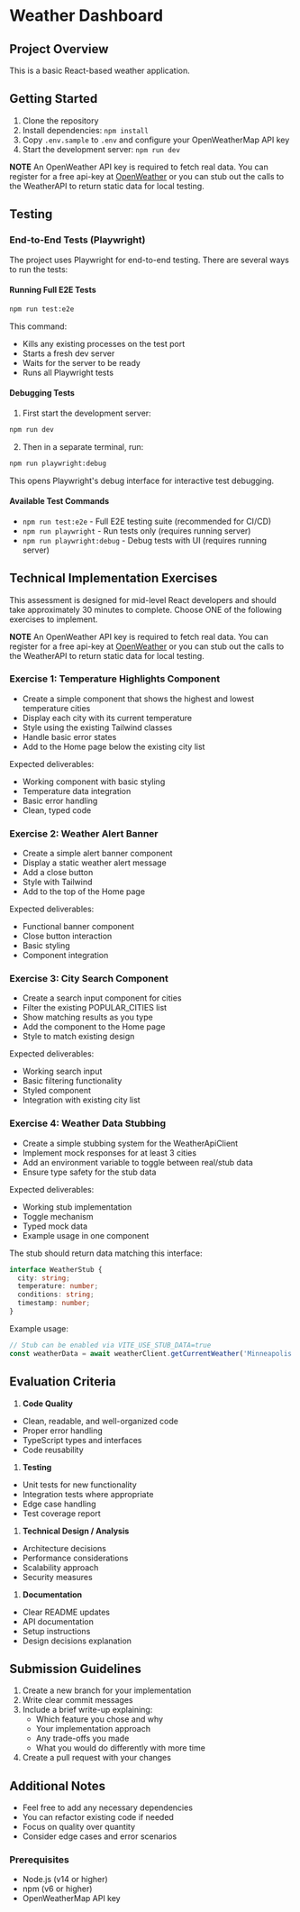 # Weather Dashboard

## Project Overview

This is a basic React-based weather application.

## Getting Started

1. Clone the repository
2. Install dependencies: `npm install`
3. Copy `.env.sample` to `.env` and configure your OpenWeatherMap API key
4. Start the development server: `npm run dev`

**NOTE**
An OpenWeather API key is required to fetch real data. 
You can register for a free api-key at [OpenWeather](https://openweathermap.org) 
or you can stub out the calls to the WeatherAPI to return static data for local testing.

## Testing

### End-to-End Tests (Playwright)

The project uses Playwright for end-to-end testing. There are several ways to run the tests:

#### Running Full E2E Tests

```bash
npm run test:e2e
```

This command:

- Kills any existing processes on the test port
- Starts a fresh dev server
- Waits for the server to be ready
- Runs all Playwright tests

#### Debugging Tests

1. First start the development server:

```bash
npm run dev
```

2. Then in a separate terminal, run:

```bash
npm run playwright:debug
```

This opens Playwright's debug interface for interactive test debugging.

#### Available Test Commands

- `npm run test:e2e` - Full E2E testing suite (recommended for CI/CD)
- `npm run playwright` - Run tests only (requires running server)
- `npm run playwright:debug` - Debug tests with UI (requires running server)

## Technical Implementation Exercises

This assessment is designed for mid-level React developers and should take approximately 30 minutes to complete. Choose ONE of the following exercises to implement.

**NOTE**
An OpenWeather API key is required to fetch real data. 
You can register for a free api-key at [OpenWeather](https://openweathermap.org) 
or you can stub out the calls to the WeatherAPI to return static data for local testing.

### Exercise 1: Temperature Highlights Component

- Create a simple component that shows the highest and lowest temperature cities
- Display each city with its current temperature
- Style using the existing Tailwind classes
- Handle basic error states
- Add to the Home page below the existing city list

Expected deliverables:

- Working component with basic styling
- Temperature data integration
- Basic error handling
- Clean, typed code

### Exercise 2: Weather Alert Banner

- Create a simple alert banner component
- Display a static weather alert message
- Add a close button
- Style with Tailwind
- Add to the top of the Home page

Expected deliverables:

- Functional banner component
- Close button interaction
- Basic styling
- Component integration

### Exercise 3: City Search Component

- Create a search input component for cities
- Filter the existing POPULAR_CITIES list
- Show matching results as you type
- Add the component to the Home page
- Style to match existing design

Expected deliverables:

- Working search input
- Basic filtering functionality
- Styled component
- Integration with existing city list

### Exercise 4: Weather Data Stubbing

- Create a simple stubbing system for the WeatherApiClient
- Implement mock responses for at least 3 cities
- Add an environment variable to toggle between real/stub data
- Ensure type safety for the stub data

Expected deliverables:

- Working stub implementation
- Toggle mechanism
- Typed mock data
- Example usage in one component

The stub should return data matching this interface:

```typescript
interface WeatherStub {
  city: string;
  temperature: number;
  conditions: string;
  timestamp: number;
}
```

Example usage:

```typescript
// Stub can be enabled via VITE_USE_STUB_DATA=true
const weatherData = await weatherClient.getCurrentWeather('Minneapolis');
```

## Evaluation Criteria

1. **Code Quality**

- Clean, readable, and well-organized code
- Proper error handling
- TypeScript types and interfaces
- Code reusability

1. **Testing**

- Unit tests for new functionality
- Integration tests where appropriate
- Edge case handling
- Test coverage report

1. **Technical Design / Analysis**

- Architecture decisions
- Performance considerations
- Scalability approach
- Security measures

1. **Documentation**

- Clear README updates
- API documentation
- Setup instructions
- Design decisions explanation

## Submission Guidelines

1. Create a new branch for your implementation
2. Write clear commit messages
3. Include a brief write-up explaining:
   - Which feature you chose and why
   - Your implementation approach
   - Any trade-offs you made
   - What you would do differently with more time
4. Create a pull request with your changes

## Additional Notes

- Feel free to add any necessary dependencies
- You can refactor existing code if needed
- Focus on quality over quantity
- Consider edge cases and error scenarios

### Prerequisites

- Node.js (v14 or higher)
- npm (v6 or higher)
- OpenWeatherMap API key
